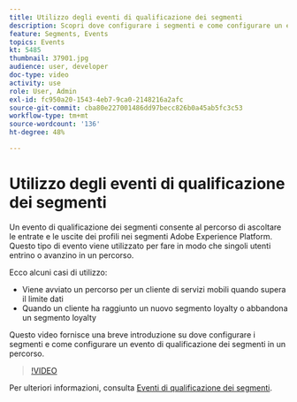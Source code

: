 ```yaml
---
title: Utilizzo degli eventi di qualificazione dei segmenti
description: Scopri dove configurare i segmenti e come configurare un evento di qualificazione dei segmenti in un percorso.
feature: Segments, Events
topics: Events
kt: 5485
thumbnail: 37901.jpg
audience: user, developer
doc-type: video
activity: use
role: User, Admin
exl-id: fc950a20-1543-4eb7-9ca0-2148216a2afc
source-git-commit: cba80e227001486dd97becc826b0a45ab5fc3c53
workflow-type: tm+mt
source-wordcount: '136'
ht-degree: 48%

---
```


# Utilizzo degli eventi di qualificazione dei segmenti

Un evento di qualificazione dei segmenti consente al percorso di ascoltare le entrate e le uscite dei profili nei segmenti Adobe Experience Platform. Questo tipo di evento viene utilizzato per fare in modo che singoli utenti entrino o avanzino in un percorso.

Ecco alcuni casi di utilizzo:

* Viene avviato un percorso per un cliente di servizi mobili quando supera il limite dati
* Quando un cliente ha raggiunto un nuovo segmento loyalty o abbandona un segmento loyalty

Questo video fornisce una breve introduzione su dove configurare i segmenti e come configurare un evento di qualificazione dei segmenti in un percorso.

>[!VIDEO](https://video.tv.adobe.com/v/37901?quality=12&learn=on)

Per ulteriori informazioni, consulta [Eventi di qualificazione dei segmenti](https://experienceleague.adobe.com/docs/journeys/using/building-journeys/about-journey-building/events-activities/segment-qualification-events.html?lang=en).
